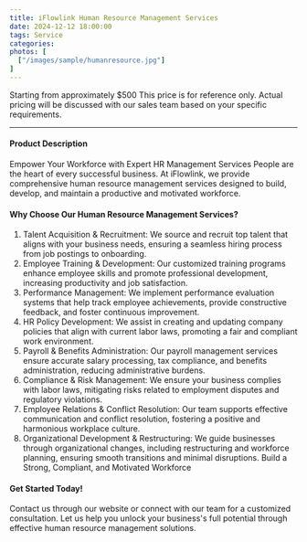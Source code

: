 ```yaml
---
title: iFlowlink Human Resource Management Services
date: 2024-12-12 18:00:00
tags: Service
categories: 
photos: [
  ["/images/sample/humanresource.jpg"]
] 
---
```


Starting from approximately $500
This price is for reference only. Actual pricing will be discussed with our sales team based on your specific requirements.

<!--more-->

---

#### Product Description
Empower Your Workforce with Expert HR Management Services
People are the heart of every successful business. At iFlowlink, we provide comprehensive human resource management services designed to build, develop, and maintain a productive and motivated workforce.

#### Why Choose Our Human Resource Management Services?
1. Talent Acquisition & Recruitment:
We source and recruit top talent that aligns with your business needs, ensuring a seamless hiring process from job postings to onboarding.
2. Employee Training & Development:
Our customized training programs enhance employee skills and promote professional development, increasing productivity and job satisfaction.
3. Performance Management:
We implement performance evaluation systems that help track employee achievements, provide constructive feedback, and foster continuous improvement.
4. HR Policy Development:
We assist in creating and updating company policies that align with current labor laws, promoting a fair and compliant work environment.
5. Payroll & Benefits Administration:
Our payroll management services ensure accurate salary processing, tax compliance, and benefits administration, reducing administrative burdens.
6. Compliance & Risk Management:
We ensure your business complies with labor laws, mitigating risks related to employment disputes and regulatory violations.
7. Employee Relations & Conflict Resolution:
Our team supports effective communication and conflict resolution, fostering a positive and harmonious workplace culture.
8. Organizational Development & Restructuring:
We guide businesses through organizational changes, including restructuring and workforce planning, ensuring smooth transitions and minimal disruptions.
Build a Strong, Compliant, and Motivated Workforce

#### Get Started Today!
Contact us through our website or connect with our team for a customized consultation. Let us help you unlock your business's full potential through effective human resource management solutions.
